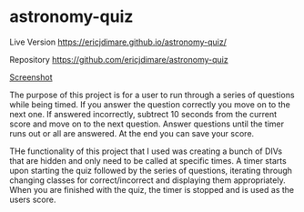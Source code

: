# astronomy-quiz

Live Version
https://ericjdimare.github.io/astronomy-quiz/

Repository
https://github.com/ericjdimare/astronomy-quiz

[Screenshot](screenshot.png)

The purpose of this project is for a user to run through a series of questions while being timed. If you answer the question correctly you move on to the next one. If answered incorrectly, subtrect 10 seconds from the current score and move on to the next question. Answer questions until the timer runs out or all are answered. At the end you can save your score.

THe functionality of this project that I used was creating a bunch of DIVs that are hidden and only need to be called at specific times. A timer starts upon starting the quiz followed by the series of questions, iterating through changing classes for correct/incorrect and displaying them appropriately. When you are finished with the quiz, the timer is stopped and is used as the users score.
